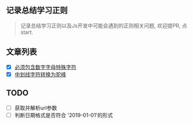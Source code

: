 ## 记录总结学习正则
> 记录总结学习正则以及Js开发中可能会遇到的正则相关问题, 欢迎提PR, 点start.

## 文章列表
- [x] [必须包含数字字母特殊字符
](https://github.com/BiYuqi/regex-seed/issues/1)
- [x] [中划线字符转换为驼峰](https://github.com/BiYuqi/regex-seed/issues/2)

## TODO

- [ ] 获取并解析url参数
- [ ] 判断日期格式是否符合 '2019-01-01'的形式
